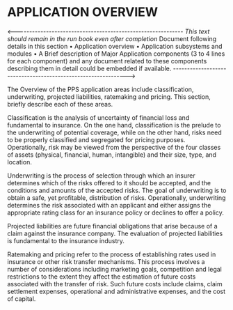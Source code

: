 # APPLICATION OVERVIEW 
<------------------------------------------------------------
*This text should remain in the run book even after completion*
 Document following details in this section
•	Application overview
•	Application subsystems and modules
•	A Brief description of Major Application components (3 to 4 lines for each component) and any document related to these components describing them in detail could be embedded if available.
-------------------------------------------------------------->

The Overview of the PPS application areas include classification, underwriting, projected liabilities, ratemaking and pricing. This section, briefly describe each of these areas.

Classification is the analysis of uncertainty of financial loss and fundamental to insurance. On the one hand, classification is the prelude to the underwriting of potential coverage, while on the other hand, risks need to be properly classified and segregated for pricing purposes. Operationally, risk may be viewed from the perspective of the four classes of assets (physical, financial, human, intangible) and their size, type, and location.

Underwriting is the process of selection through which an insurer determines which of the risks offered to it should be accepted, and the conditions and amounts of the accepted risks. The goal of underwriting is to obtain a safe, yet profitable, distribution of risks. Operationally, underwriting determines the risk associated with an applicant and either assigns the appropriate rating class for an insurance policy or declines to offer a policy.

Projected liabilities are future financial obligations that arise because of a claim against the insurance company. The evaluation of projected liabilities is fundamental to the insurance industry.

Ratemaking and pricing refer to the process of establishing rates used in insurance or other risk transfer mechanisms. This process involves a number of considerations including marketing goals, competition and legal restrictions to the extent they affect the estimation of future costs associated with the transfer of risk. Such future costs include claims, claim settlement expenses, operational and administrative expenses, and the cost of capital.
